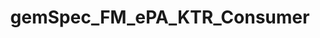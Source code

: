 ---
title: gemSpec_FM_ePA_KTR_Consumer
linkTitle: gemSpec_FM_ePA_KTR_Consumer
description: >
  tbd
---